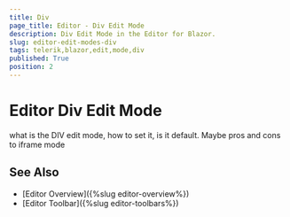 ```yaml
---
title: Div
page_title: Editor - Div Edit Mode
description: Div Edit Mode in the Editor for Blazor.
slug: editor-edit-modes-div
tags: telerik,blazor,edit,mode,div
published: True
position: 2
---
```



# Editor Div Edit Mode

what is the DIV edit mode, how to set it, is it default. Maybe pros and cons to iframe mode

## See Also

  * [Editor Overview]({%slug editor-overview%})
  * [Editor Toolbar]({%slug editor-toolbars%})

